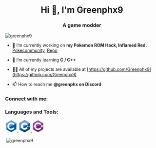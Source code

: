 <h1 align="center">Hi 👋, I'm Greenphx9</h1>
<h3 align="center">A game modder</h3>

<p align="left"> <img src="https://komarev.com/ghpvc/?username=greenphx9&label=Profile%20views&color=0e75b6&style=flat" alt="greenphx9" /> </p>

- 🔭 I’m currently working on **my Pokemon ROM Hack, Inflamed Red.** [Pokecommunity](https://www.pokecommunity.com/threads/pokemon-inflamed-red-current-version-v1-0-5.459559/), [Repo](https://github.com/Greenphx9/pokeemerald-expansion/tree/inflamed-red)

- 🌱 I’m currently learning **C / C++**

- 👨‍💻 All of my projects are available at [https://github.com/Greenphx9](https://github.com/Greenphx9)

- 📫 How to reach me **@greenphx on Discord**

<h3 align="left">Connect with me:</h3>
<p align="left">
</p>

<h3 align="left">Languages and Tools:</h3>
<p align="left"> <a href="https://www.cprogramming.com/" target="_blank" rel="noreferrer"> <img src="https://raw.githubusercontent.com/devicons/devicon/master/icons/c/c-original.svg" alt="c" width="40" height="40"/> </a> <a href="https://www.w3schools.com/cpp/" target="_blank" rel="noreferrer"> <img src="https://raw.githubusercontent.com/devicons/devicon/master/icons/cplusplus/cplusplus-original.svg" alt="cplusplus" width="40" height="40"/> </a> <a href="https://www.w3schools.com/cs/" target="_blank" rel="noreferrer"> <img src="https://raw.githubusercontent.com/devicons/devicon/master/icons/csharp/csharp-original.svg" alt="csharp" width="40" height="40"/> </a> </p>

<p>&nbsp;<img align="center" src="https://github-readme-stats.vercel.app/api?username=greenphx9&show_icons=true&locale=en" alt="greenphx9" /></p>
